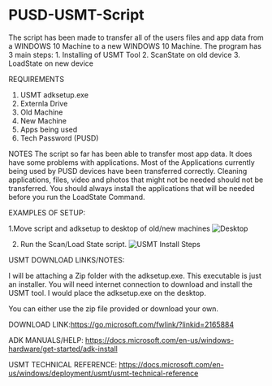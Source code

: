 # PUSD-USMT-Script
The script has been made to transfer all of the users files and app data from a WINDOWS 10 Machine to a new WINDOWS 10 Machine.
The program has 3 main steps: 
        1. Installing of USMT Tool 
        2. ScanState on old device
        3. LoadState on new device
        
        
REQUIREMENTS
 1. USMT adksetup.exe 
 2. Externla Drive
 3. Old Machine 
 4. New Machine 
 5. Apps being used
 6. Tech Password (PUSD)

NOTES
The script so far has been able to transfer most app data. It does have some problems with applications. 
Most of the Applications currently being used by PUSD devices have been transferred correctly. 
Cleaning applications, files, video and photos that might not be needed should not be transferred.
You should always install the applications that will be needed before you run the LoadState Command.

EXAMPLES OF SETUP:

1.Move script and adksetup to desktop of old/new machines
![Desktop](https://user-images.githubusercontent.com/79068398/157495869-1301d3e0-9dc3-4b9e-88ac-bf87c40af127.PNG)


2. Run the Scan/Load State script.
![USMT Install Steps](https://user-images.githubusercontent.com/79068398/157495489-30bebe2a-135b-4432-bb56-76b800b2accf.PNG)


USMT DOWNLOAD LINKS/NOTES:

I will be attaching a Zip folder with the adksetup.exe. This executable is just an installer. You will need internet connection to download and install the USMT tool. I would place the adksetup.exe on the desktop. 


You can either use the zip file provided or download your own. 

DOWNLOAD LINK:https://go.microsoft.com/fwlink/?linkid=2165884

ADK MANUALS/HELP: https://docs.microsoft.com/en-us/windows-hardware/get-started/adk-install

USMT TECHNICAL REFERENCE: https://docs.microsoft.com/en-us/windows/deployment/usmt/usmt-technical-reference
